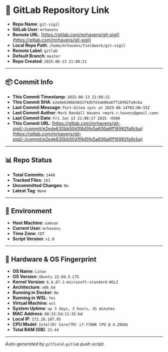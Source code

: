 # 🔗 GitLab Repository Link

- **Repo Name**: `git-sigil`
- **GitLab User**: `mrhavens`
- **Remote URL**: [https://gitlab.com/mrhavens/git-sigil](https://gitlab.com/mrhavens/git-sigil)
- **Local Repo Path**: `/home/mrhavens/fieldwork/git-sigil`
- **Remote Label**: `gitlab`
- **Default Branch**: `master`
- **Repo Created**: `2025-06-13 21:08:21`

---

## 📦 Commit Info

- **This Commit Timestamp**: `2025-06-13 21:08:21`
- **This Commit SHA**: `e2ede630bb50d1f4d5fe5a606a6ff16992fa9cba`
- **Last Commit Message**: `Post-Gitea sync at 2025-06-14T02:06:55Z`
- **Last Commit Author**: `Mark Randall Havens <mark.r.havens@gmail.com>`
- **Last Commit Date**: `Fri Jun 13 21:08:17 2025 -0500`
- **This Commit URL**: [https://gitlab.com/mrhavens/git-sigil/-/commit/e2ede630bb50d1f4d5fe5a606a6ff16992fa9cba](https://gitlab.com/mrhavens/git-sigil/-/commit/e2ede630bb50d1f4d5fe5a606a6ff16992fa9cba)

---

## 📊 Repo Status

- **Total Commits**: `1440`
- **Tracked Files**: `163`
- **Uncommitted Changes**: `No`
- **Latest Tag**: `None`

---

## 🧽 Environment

- **Host Machine**: `samson`
- **Current User**: `mrhavens`
- **Time Zone**: `CDT`
- **Script Version**: `v1.0`

---

## 🧬 Hardware & OS Fingerprint

- **OS Name**: `Linux`
- **OS Version**: `Ubuntu 22.04.5 LTS`
- **Kernel Version**: `6.6.87.1-microsoft-standard-WSL2`
- **Architecture**: `x86_64`
- **Running in Docker**: `No`
- **Running in WSL**: `Yes`
- **Virtual Machine**: `wsl`
- **System Uptime**: `up 3 days, 3 hours, 41 minutes`
- **MAC Address**: `00:15:5d:11:35:bd`
- **Local IP**: `172.28.107.95`
- **CPU Model**: `Intel(R) Core(TM) i7-7700K CPU @ 4.20GHz`
- **Total RAM (GB)**: `23.44`

---

_Auto-generated by `gitfield-gitlab` push script._
